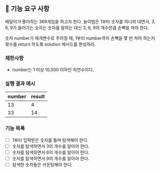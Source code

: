 ## 🚀 기능 요구 사항

배달이가 좋아하는 369게임을 하고자 한다. 놀이법은 1부터 숫자를 하나씩 대면서, 3, 6, 9가 들어가는 숫자는 숫자를 말하는 대신 3, 6, 9의 개수만큼 손뼉을 쳐야 한다.

숫자 number가 매개변수로 주어질 때, 1부터 number까지 손뼉을 몇 번 쳐야 하는지 횟수를 return 하도록 solution 메서드를 완성하라.

### 제한사항

- number는 1 이상 10,000 이하인 자연수이다.

### 실행 결과 예시

| number | result |
| --- | --- |
| 13 | 4 |
| 33 | 14 |


### 기능 목록
- [ ] 1부터 입력받은 숫자를 돌며 탐색해야 한다.
- [ ] 숫자를 탐색하면서 3의 개수를 알아야 한다.
- [ ] 숫자를 탐색하면서 6의 개수를 알아야 한다.
- [ ] 숫자를 탐색하면서 9의 개수를 알아야 한다.
- [ ] 탐색한 숫자들은 카운팅해야 한다.